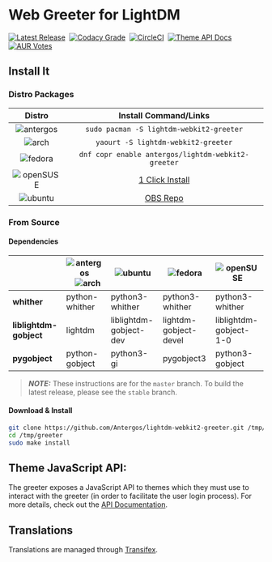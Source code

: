 # Web Greeter for LightDM
[![Latest Release][release]](https://github.com/Antergos/lightdm-webkit2-greeter/releases)  &nbsp;[![Codacy Grade][codacy]](https://www.codacy.com/app/Antergos/lightdm-webkit2-greeter) &nbsp;[![CircleCI][circleci]](https://circleci.com/gh/Antergos/lightdm-webkit2-greeter) &nbsp;[![Theme API Docs][api]](https://doclets.io/Antergos/lightdm-webkit2-greeter/stable) &nbsp;[![AUR Votes][aur]](https://aur.archlinux.org/packages/lightdm-webkit2-greeter)

## Install It

### Distro Packages
|Distro|Install Command/Links|
|:---:|:---:|
|![antergos][antergos]|`sudo pacman -S lightdm-webkit2-greeter`|
|![arch][arch]        |`yaourt -S lightdm-webkit2-greeter`|
|![fedora][fedora]    |`dnf copr enable antergos/lightdm-webkit2-greeter`|
|![openSUSE][openSUSE]|[1 Click Install](https://software.opensuse.org/ymp/home:antergos/openSUSE_Leap_42.2/lightdm-webkit2-greeter.ymp?base=openSUSE%3ALeap%3A42.2&query=lightdm-webkit2-greeter)|
|![ubuntu][ubuntu]    |[OBS Repo](https://software.opensuse.org/download.html?project=home:antergos&package=lightdm-webkit2-greeter)|

### From Source

#### Dependencies
|                       | ![antergos][antergos] &nbsp;&nbsp; ![arch][arch] | ![ubuntu][ubuntu]    | ![fedora][fedora]   | ![openSUSE][openSUSE] | 
|-----------------------|--------------------------------------------------|----------------------|---------------------|-----------------------|
|**whither**            |python-whither                                    |python3-whither       |python3-whither      |python3-whither        |
|**liblightdm-gobject** |lightdm                                           |liblightdm-gobject-dev|lightdm-gobject-devel|liblightdm-gobject-1-0 |
|**pygobject**          |python-gobject                                    |python3-gi            |pygobject3           |python3-gobject        |

> ***NOTE:*** These instructions are for the `master` branch. To build the latest release, please see the `stable` branch.

#### Download & Install
```sh
git clone https://github.com/Antergos/lightdm-webkit2-greeter.git /tmp/greeter
cd /tmp/greeter
sudo make install
```

## Theme JavaScript API:
The greeter exposes a JavaScript API to themes which they must use to interact with the greeter (in order to facilitate the user login process). For more details, check out the [API Documentation](https://doclets.io/Antergos/lightdm-webkit2-greeter/stable). 


## Translations
Translations are managed through [Transifex](https://www.transifex.com/faidoc/antergos/lightdm-webkit2-greeter/).


[antergos]: https://dl.dropboxusercontent.com/u/60521097/logo-square26x26.png "antergos"
[arch]: https://dl.dropboxusercontent.com/u/60521097/archlogo26x26.png "arch"
[fedora]: https://dl.dropboxusercontent.com/u/60521097/fedora-logo.png "fedora"
[openSUSE]: https://dl.dropboxusercontent.com/u/60521097/Geeko-button-bling7.png "openSUSE"
[ubuntu]: https://dl.dropboxusercontent.com/u/60521097/ubuntu_orange_hex.png "ubuntu"

[release]: https://img.shields.io/github/release/Antergos/lightdm-webkit2-greeter.svg?style=flat-square "Latest Release"
[codacy]: https://img.shields.io/codacy/grade/43c95c8c0e3749b8afa3bfd2b6edf541.svg?style=flat-square "Codacy Grade"
[circleci]: https://img.shields.io/circleci/project/Antergos/lightdm-webkit2-greeter/master.svg?style=flat-square "CI Status"
[api]: https://img.shields.io/badge/API--Doc-ready-brightgreen.svg?style=flat-square "Theme API Docs"
[aur]: https://img.shields.io/aur/votes/lightdm-webkit2-greeter.svg?maxAge=2592000&style=flat-square "AUR Votes"
